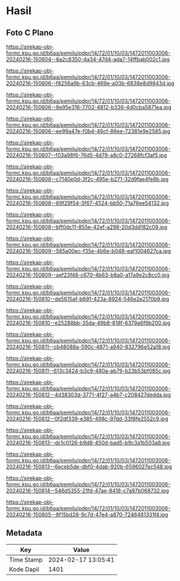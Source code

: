 # Hasil

## Foto C Plano

https://sirekap-obj-formc.kpu.go.id/b6aa/pemilu/pdpr/14/72/01/10/03/1472011003006-20240216-150804--6a2c8350-4a34-47d4-ada7-14ffbab002c1.jpg

https://sirekap-obj-formc.kpu.go.id/b6aa/pemilu/pdpr/14/72/01/10/03/1472011003006-20240216-150806--f8256a9b-63cb-469e-a03b-6838e8d9843d.jpg

https://sirekap-obj-formc.kpu.go.id/b6aa/pemilu/pdpr/14/72/01/10/03/1472011003006-20240216-150806--8e95e316-7702-4812-b336-4d0cba5871ea.jpg

https://sirekap-obj-formc.kpu.go.id/b6aa/pemilu/pdpr/14/72/01/10/03/1472011003006-20240216-150806--ee99a47e-f0b4-46cf-86ee-72381e9e2585.jpg

https://sirekap-obj-formc.kpu.go.id/b6aa/pemilu/pdpr/14/72/01/10/03/1472011003006-20240216-150807--f03a98f6-76d5-4d78-a8c0-27268fcf3af5.jpg

https://sirekap-obj-formc.kpu.go.id/b6aa/pemilu/pdpr/14/72/01/10/03/1472011003006-20240216-150808--c7140e0d-3f2c-495e-b271-32d9fae4fe8b.jpg

https://sirekap-obj-formc.kpu.go.id/b6aa/pemilu/pdpr/14/72/01/10/03/1472011003006-20240216-150808--69f29f54-3f67-4524-bb50-71a76ee54132.jpg

https://sirekap-obj-formc.kpu.go.id/b6aa/pemilu/pdpr/14/72/01/10/03/1472011003006-20240216-150808--bff0dc11-855e-42ef-a298-20d3dd182c09.jpg

https://sirekap-obj-formc.kpu.go.id/b6aa/pemilu/pdpr/14/72/01/10/03/1472011003006-20240216-150809--585a00ec-f35e-4b6e-b048-eaf1004627ca.jpg

https://sirekap-obj-formc.kpu.go.id/b6aa/pemilu/pdpr/14/72/01/10/03/1472011003006-20240216-150809--aef23f48-c670-4b63-b8a0-a17a9e2c8cc0.jpg

https://sirekap-obj-formc.kpu.go.id/b6aa/pemilu/pdpr/14/72/01/10/03/1472011003006-20240216-150810--de5615af-b691-423a-8924-546e2e2170b9.jpg

https://sirekap-obj-formc.kpu.go.id/b6aa/pemilu/pdpr/14/72/01/10/03/1472011003006-20240216-150810--e25288bb-35da-49b8-818f-6379a6f9b200.jpg

https://sirekap-obj-formc.kpu.go.id/b6aa/pemilu/pdpr/14/72/01/10/03/1472011003006-20240216-150811--cb48088a-590c-4871-a940-832796e52a18.jpg

https://sirekap-obj-formc.kpu.go.id/b6aa/pemilu/pdpr/14/72/01/10/03/1472011003006-20240216-150811--613c3424-b3c9-480a-ab79-b23b53bf085c.jpg

https://sirekap-obj-formc.kpu.go.id/b6aa/pemilu/pdpr/14/72/01/10/03/1472011003006-20240216-150812--4d38303d-3771-4f27-a4b7-c208427dedda.jpg

https://sirekap-obj-formc.kpu.go.id/b6aa/pemilu/pdpr/14/72/01/10/03/1472011003006-20240216-150812--0f2df339-e385-498c-97dd-33f8fe2552c9.jpg

https://sirekap-obj-formc.kpu.go.id/b6aa/pemilu/pdpr/14/72/01/10/03/1472011003006-20240216-150813--dc1c0126-b9d8-450d-bad5-b9c3a1b503a8.jpg

https://sirekap-obj-formc.kpu.go.id/b6aa/pemilu/pdpr/14/72/01/10/03/1472011003006-20240216-150813--6eceb5de-dbf0-4dab-920b-6596027ec548.jpg

https://sirekap-obj-formc.kpu.go.id/b6aa/pemilu/pdpr/14/72/01/10/03/1472011003006-20240216-150814--546d5355-21fd-47ae-8418-c7a97b068732.jpg

https://sirekap-obj-formc.kpu.go.id/b6aa/pemilu/pdpr/14/72/01/10/03/1472011003006-20240216-150805--8f15bd28-9c7d-47e4-a870-7246481331f4.jpg


## Metadata

| Key        | Value               |
| ---------- | ------------------- |
| Time Stamp | 2024-02-17 13:05:41 |
| Kode Dapil | 1401                |



